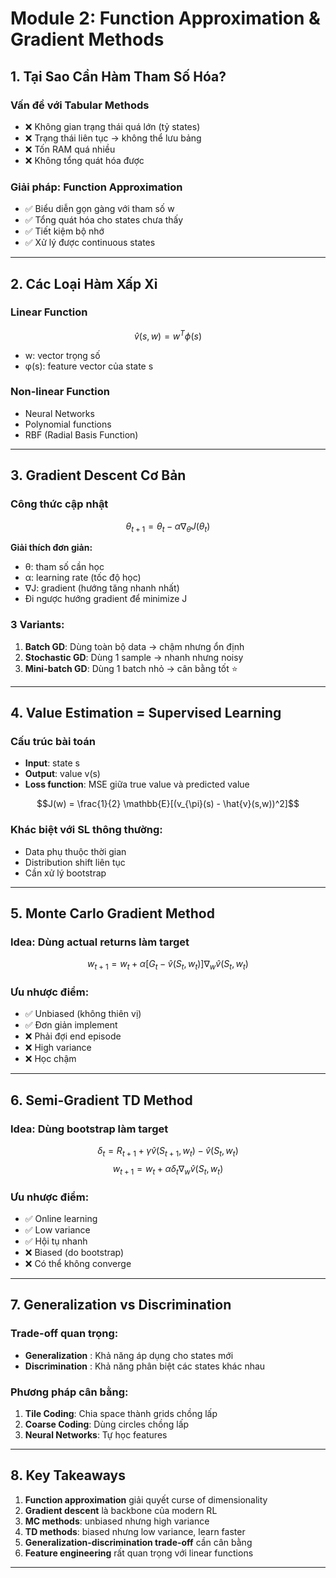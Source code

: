 # Module 2: Function Approximation & Gradient Methods

## 1. Tại Sao Cần Hàm Tham Số Hóa?

### Vấn đề với Tabular Methods
- ❌ Không gian trạng thái quá lớn (tỷ states)
- ❌ Trạng thái liên tục → không thể lưu bảng
- ❌ Tốn RAM quá nhiều
- ❌ Không tổng quát hóa được

### Giải pháp: Function Approximation
- ✅ Biểu diễn gọn gàng với tham số w
- ✅ Tổng quát hóa cho states chưa thấy
- ✅ Tiết kiệm bộ nhớ
- ✅ Xử lý được continuous states

---

## 2. Các Loại Hàm Xấp Xỉ

### Linear Function
$$\hat{v}(s,w) = w^T \phi(s)$$
- w: vector trọng số
- φ(s): feature vector của state s

### Non-linear Function
- Neural Networks 
- Polynomial functions
- RBF (Radial Basis Function)

---

## 3. Gradient Descent Cơ Bản

### Công thức cập nhật
$$\theta_{t+1} = \theta_t - \alpha \nabla_\theta J(\theta_t)$$

**Giải thích đơn giản:**
- θ: tham số cần học
- α: learning rate (tốc độ học)
- ∇J: gradient (hướng tăng nhanh nhất)
- Đi ngược hướng gradient để minimize J

### 3 Variants:
1. **Batch GD**: Dùng toàn bộ data → chậm nhưng ổn định
2. **Stochastic GD**: Dùng 1 sample → nhanh nhưng noisy
3. **Mini-batch GD**: Dùng 1 batch nhỏ → cân bằng tốt ⭐

---

## 4. Value Estimation = Supervised Learning

### Cấu trúc bài toán
- **Input**: state s
- **Output**: value v(s)
- **Loss function**: MSE giữa true value và predicted value

$$J(w) = \frac{1}{2} \mathbb{E}[(v_{\pi}(s) - \hat{v}(s,w))^2]$$

### Khác biệt với SL thông thường:
- Data phụ thuộc thời gian
- Distribution shift liên tục
- Cần xử lý bootstrap

---

## 5. Monte Carlo Gradient Method

### Idea: Dùng actual returns làm target
$$w_{t+1} = w_t + \alpha[G_t - \hat{v}(S_t,w_t)]\nabla_w \hat{v}(S_t,w_t)$$

### Ưu nhược điểm:
- ✅ Unbiased (không thiên vị)
- ✅ Đơn giản implement
- ❌ Phải đợi end episode
- ❌ High variance
- ❌ Học chậm

---

## 6. Semi-Gradient TD Method

### Idea: Dùng bootstrap làm target
$$\delta_t = R_{t+1} + \gamma \hat{v}(S_{t+1},w_t) - \hat{v}(S_t,w_t)$$
$$w_{t+1} = w_t + \alpha \delta_t \nabla_w \hat{v}(S_t,w_t)$$

### Ưu nhược điểm:
- ✅ Online learning
- ✅ Low variance
- ✅ Hội tụ nhanh
- ❌ Biased (do bootstrap)
- ❌ Có thể không converge

---

## 7. Generalization vs Discrimination

### Trade-off quan trọng:
- **Generalization** : Khả năng áp dụng cho states mới
- **Discrimination** : Khả năng phân biệt các states khác nhau

### Phương pháp cân bằng:
1. **Tile Coding**: Chia space thành grids chồng lấp
2. **Coarse Coding**: Dùng circles chồng lấp
3. **Neural Networks**: Tự học features

---

## 8. Key Takeaways 

1. **Function approximation** giải quyết curse of dimensionality
2. **Gradient descent** là backbone của modern RL
3. **MC methods**: unbiased nhưng high variance
4. **TD methods**: biased nhưng low variance, learn faster
5. **Generalization-discrimination trade-off** cần cân bằng
6. **Feature engineering** rất quan trọng với linear functions

---
